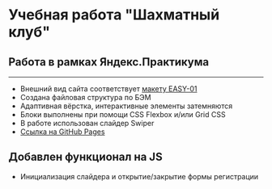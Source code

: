 # Учебная работа "Шахматный клуб"
## Работа в рамках Яндекс.Практикума
***
+ Внешний вид сайта соответствует [макету EASY-01](https://www.figma.com/file/G3UWFlQmNtNs67751YiDH2/Month-of-Landings?node-id=2%3A2)
+ Создана файловая структура по БЭМ
+ Адаптивная вёрстка, интерактивные элементы затемняются
+ Блоки выполнены при помощи CSS Flexbox и/или Grid CSS
+ В работе использован слайдер Swiper
+ [Ссылка на GitHub Pages](https://vvvolkova-92.github.io/chess/)
## Добавлен функционал на JS
+ Инициализация слайдера и открытие/закрытие формы регистрации

